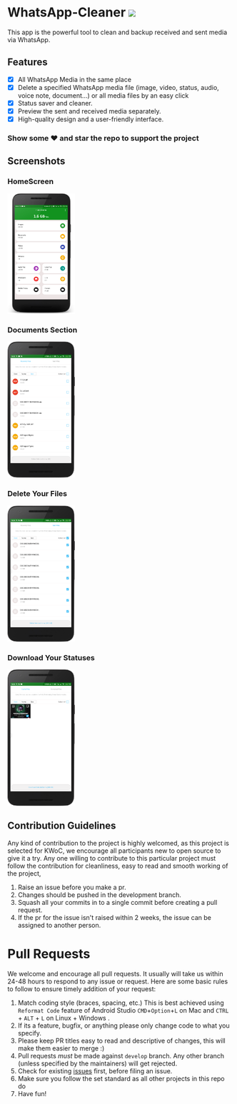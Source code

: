 # WhatsApp-Cleaner ![](https://img.shields.io/badge/build-passing-brightgreen.svg)
This app is the powerful tool to clean and backup received and sent media via WhatsApp. 

## Features

  * [x] All WhatsApp Media in the same place
  * [x] Delete a specified WhatsApp media file (image, video, status, audio, voice note, document...) or all media files by an easy click
  * [x] Status saver and cleaner.
  * [x] Preview the sent and received media separately.
  * [x] High-quality design and a user-friendly interface.

### Show some :heart: and star the repo to support the project

## Screenshots

### HomeScreen
<img src="./screenshots/main.png" width=30%>

### Documents Section
<img src="./screenshots/doc.png" width=30%>

### Delete Your Files
<img src="./screenshots/delete.png" width=30%>

### Download Your Statuses
<img src="./screenshots/status.png" width=30%>

## Contribution Guidelines
Any kind of contribution to the project is highly welcomed, as this project is selected for KWoC, we encourage all participants new to open source to give it a try. Any one willing to contribute to this particular project must follow the contribution for cleanliness, easy to read and smooth working of the project,</br>
1. Raise an issue before you make a pr.</br>
2. Changes should be pushed in the development branch.</br>
3. Squash all your commits in to a single commit before creating a pull request.</br>
4. If the pr for the issue isn't raised within 2 weeks, the issue can be assigned to another person.</br>

# Pull Requests

We welcome and encourage all pull requests. It usually will take us within 24-48 hours to respond to any issue or request. Here are some basic rules to follow to ensure timely addition of your request:

1.  Match coding style (braces, spacing, etc.) This is best achieved using `Reformat Code` feature of Android Studio `CMD`+`Option`+`L` on Mac and `CTRL` + `ALT` + `L` on Linux + Windows .
2.  If its a feature, bugfix, or anything please only change code to what you specify.
3.  Please keep PR titles easy to read and descriptive of changes, this will make them easier to merge :)
4.  Pull requests _must_ be made against `develop` branch. Any other branch (unless specified by the maintainers) will get rejected.
5.  Check for existing [issues](https://github.com/Pawan0411/WhtasApp-Cleaner/issues) first, before filing an issue.
6.  Make sure you follow the set standard as all other projects in this repo do
7.  Have fun!

